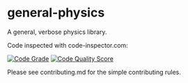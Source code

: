 # general-physics
A general, verbose physics library.

Code inspected with code-inspector.com:

[![Code Grade](<https://www.code-inspector.com/project/29293/score/svg>)](<https://frontend.code-inspector.com/project/29293/dashboard>)
[![Code Quality Score](<https://www.code-inspector.com/project/29293/status/svg>)](<https://frontend.code-inspector.com/project/29293/dashboard>)

Please see contributing.md for the simple contributing rules.
